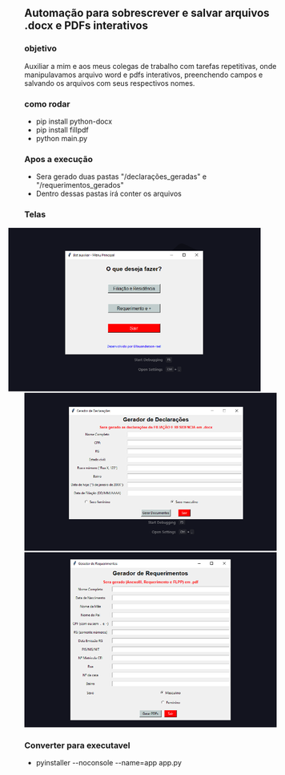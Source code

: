 ## Automação para sobrescrever e salvar arquivos .docx e PDFs interativos 
### objetivo
Auxiliar a mim e aos meus colegas de trabalho com tarefas repetitivas, onde manipulavamos arquivo word e pdfs interativos, preenchendo campos e salvando os arquivos com seus respectivos nomes.
### como rodar
- pip install python-docx
- pip install fillpdf
- python main.py

### Apos a execução
 - Sera gerado duas pastas "/declarações_geradas" e "/requerimentos_gerados"
 - Dentro dessas pastas irá conter os arquivos 

### Telas

<img style="margin: 0 -32px" src="./images/image1.png" alt="image1" width="700px"><br>
<img src="./images/image2.png" alt="image1" width="700px"><br>
<img src="./images/image3.png" alt="image1" width="700px"><br>


### Converter para executavel

 - pyinstaller --noconsole --name=app app.py
